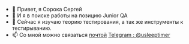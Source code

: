 - 👋 Привет, я Сорока Сергей      
- 👀 И я в поиске работы на позицию Junior QA
- 🌱 Сейчас я изучаю теорию тестирования, а так же инструменты к тестирыванию. 
- 📫 Со мной можно связаться <a href="mailto:doppelganger444@gmail.com?subject=Тестирование">почтой</a> <a href="https://t.me/usleeptimer">Telegram : @usleeptimer</a>
<!---

--->
